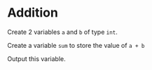 # Addition

Create 2 variables `a` and `b` of type `int`.

Create a variable `sum` to store the value of `a + b`

Output this variable.
